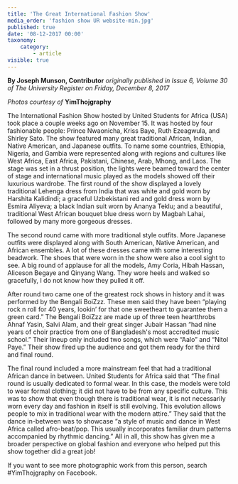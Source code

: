 ```yaml
---
title: 'The Great International Fashion Show'
media_order: 'fashion show UR website-min.jpg'
published: true
date: '08-12-2017 00:00'
taxonomy:
    category:
        - article
visible: true
---
```


**By Joseph Munson, Contributor** _originally published in Issue 6, Volume 30 of The University Register on Friday, December 8, 2017_

_Photos courtesy of_ **YimThojgraphy**

The International Fashion Show hosted by United Students for Africa (USA) took place a couple weeks ago on November 15. It was hosted by four fashionable people: Prince Nwaonicha, Kriss Baye, Ruth Ezeagwula, and Shirley Sato. The show featured many great traditional African, Indian, Native American, and Japanese outfits. To name some countries, Ethiopia, Nigeria, and Gambia were represented along with regions and cultures like West Africa, East Africa, Pakistani, Chinese, Arab, Mhong, and Laos. The stage was set in a thrust position, the lights were beamed toward the center of stage and international music played as the models showed off their luxurious wardrobe. The first round of the show displayed a lovely traditional Lehenga dress from India that was white and gold worn by Harshita Kalidindi; a graceful Uzbekistani red and gold dress worn by Esmira Aliyeva; a black Indian suit worn by Ananya Teklu; and a beautiful, traditional West African bouquet blue dress worn by Magbah Lahai, followed by many more gorgeous dresses.
    
The second round came with more traditional style outfits. More Japanese outfits were displayed along with South American, Native American, and African ensembles. A lot of these dresses came with some interesting beadwork. The shoes that were worn in the show were also a cool sight to see. A big round of applause for all the models, Amy Coria, Hibah Hassan, Aliceson Begaye and Qinyang Wang. They wore heels and walked so gracefully, I do not know how they pulled it off.

After round two came one of the greatest rock shows in history and it was performed by the Bengali BoiZzz. These men said they have been “playing rock n roll for 40 years, lookin’ for that one sweetheart to guarantee them a green card.” The Bengali BoiZzz are made up of three teen heartthrobs Ahnaf Yasin, Salvi Alam, and their great singer Jubair Hassan “had nine years of choir practice from one of Bangladesh's most accredited music school.”  Their lineup only included two songs, which were “Aalo” and “Nitol Paye.” Their show fired up the audience and got them ready for the third and final round.

The final round included a more mainstream feel that had a traditional African dance in between. United Students for Africa said that “The final round is usually dedicated to formal wear. In this case, the models were told to wear formal clothing; it did not have to be from any specific culture. This was to show that even though there is traditional wear, it is not necessarily worn every day and fashion in itself is still evolving. This evolution allows people to mix in traditional wear with the modern attire.” They said that the dance in-between was to showcase “a style of music and dance in West Africa called afro-beat/pop. This usually incorporates familiar drum patterns accompanied by rhythmic dancing.” All in all, this show has given me a broader perspective on global fashion and everyone who helped put this show together did a great job! 

If you want to see more photographic work from this person, search #YimThojgraphy on Facebook.
	



